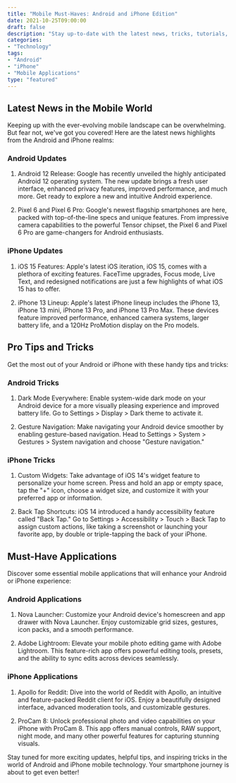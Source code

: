 ```yaml
--- 
title: "Mobile Must-Haves: Android and iPhone Edition" 
date: 2021-10-25T09:00:00 
draft: false 
description: "Stay up-to-date with the latest news, tricks, tutorials, and must-have applications for Android and iPhone users." 
categories: 
- "Technology" 
tags: 
- "Android" 
- "iPhone" 
- "Mobile Applications" 
type: "featured" 
---
```


## Latest News in the Mobile World

Keeping up with the ever-evolving mobile landscape can be overwhelming. But fear not, we've got you covered! Here are the latest news highlights from the Android and iPhone realms:

### Android Updates

1. Android 12 Release: Google has recently unveiled the highly anticipated Android 12 operating system. The new update brings a fresh user interface, enhanced privacy features, improved performance, and much more. Get ready to explore a new and intuitive Android experience.

2. Pixel 6 and Pixel 6 Pro: Google's newest flagship smartphones are here, packed with top-of-the-line specs and unique features. From impressive camera capabilities to the powerful Tensor chipset, the Pixel 6 and Pixel 6 Pro are game-changers for Android enthusiasts.

### iPhone Updates

1. iOS 15 Features: Apple's latest iOS iteration, iOS 15, comes with a plethora of exciting features. FaceTime upgrades, Focus mode, Live Text, and redesigned notifications are just a few highlights of what iOS 15 has to offer.

2. iPhone 13 Lineup: Apple's latest iPhone lineup includes the iPhone 13, iPhone 13 mini, iPhone 13 Pro, and iPhone 13 Pro Max. These devices feature improved performance, enhanced camera systems, larger battery life, and a 120Hz ProMotion display on the Pro models.

## Pro Tips and Tricks

Get the most out of your Android or iPhone with these handy tips and tricks:

### Android Tricks

1. Dark Mode Everywhere: Enable system-wide dark mode on your Android device for a more visually pleasing experience and improved battery life. Go to Settings > Display > Dark theme to activate it.

2. Gesture Navigation: Make navigating your Android device smoother by enabling gesture-based navigation. Head to Settings > System > Gestures > System navigation and choose "Gesture navigation."

### iPhone Tricks

1. Custom Widgets: Take advantage of iOS 14's widget feature to personalize your home screen. Press and hold an app or empty space, tap the "+" icon, choose a widget size, and customize it with your preferred app or information.

2. Back Tap Shortcuts: iOS 14 introduced a handy accessibility feature called "Back Tap." Go to Settings > Accessibility > Touch > Back Tap to assign custom actions, like taking a screenshot or launching your favorite app, by double or triple-tapping the back of your iPhone.

## Must-Have Applications

Discover some essential mobile applications that will enhance your Android or iPhone experience:

### Android Applications

1. Nova Launcher: Customize your Android device's homescreen and app drawer with Nova Launcher. Enjoy customizable grid sizes, gestures, icon packs, and a smooth performance.

2. Adobe Lightroom: Elevate your mobile photo editing game with Adobe Lightroom. This feature-rich app offers powerful editing tools, presets, and the ability to sync edits across devices seamlessly.

### iPhone Applications

1. Apollo for Reddit: Dive into the world of Reddit with Apollo, an intuitive and feature-packed Reddit client for iOS. Enjoy a beautifully designed interface, advanced moderation tools, and customizable gestures.

2. ProCam 8: Unlock professional photo and video capabilities on your iPhone with ProCam 8. This app offers manual controls, RAW support, night mode, and many other powerful features for capturing stunning visuals.

Stay tuned for more exciting updates, helpful tips, and inspiring tricks in the world of Android and iPhone mobile technology. Your smartphone journey is about to get even better!
